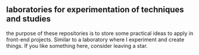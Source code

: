 ## laboratories for experimentation of techniques and studies


the purpose of these repositories is to store some practical ideas to apply in front-end projects. Similar to a laboratory where I experiment and create things. If you like something here, consider leaving a star.

